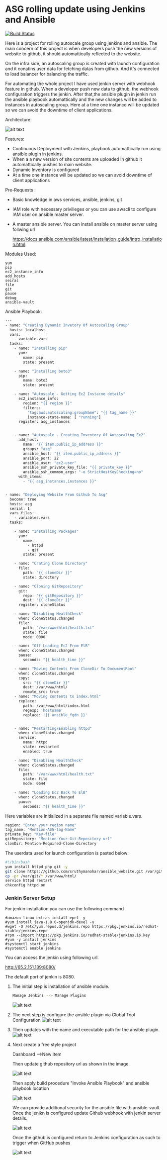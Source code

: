 # ASG rolling update using Jenkins and Ansible
[![Build Status](https://travis-ci.org/joemccann/dillinger.svg?branch=master)](https://travis-ci.org/joemccann/dillinger)

Here is a  project  for rolling autoscale group using jenkins and ansible. The main concern of this project is when developers push the  new versions of website to github, it should  automattically reflected to the website.

On the infra side, an  autoscaling group is created with  launch configuration and it conatins user data for fetching datas from github.  And it's connected to load balancer for balancing the traffic.

For automating the whole project I have used jenkin server with webhook feature in github. When a developer push new data to github, the webhook configuration triggers the jenkin. After that,the ansible plugin in jenkin run the ansible playbook automattically and the new changes will be added to  instances in autoscaling group. Here at a time one instance will be updated so we can avoid the downtime of client applications. 

Architecture:

![alt text](https://github.com/sruthymanohar/asg-rolling-update/blob/main/architecture.png)

Features:
- Continuous Deployment with Jenkins, playbook automattically run using  ansible plugin in jenkins.
- When a  a new version of site contents are uploaded in github it automattically pushes to    main website.
- Dynamic Inventory Is configured
- At a time one instance will be updated so we can avoid downtime of client applications
   
    
 Pre-Requests :
 - Basic knowledge in aws services, ansible, jenkins, git
 -  IAM role with necessary privilleges or you can use awscli to configure IAM user on ansible  master server.
 -  A master ansible server. You can install ansible on master server using follwing url 
  
    https://docs.ansible.com/ansible/latest/installation_guide/intro_installation.html

Modules Used: 

    yum
    pip
    ec2_instance_info
    add_hosts
    seiral
    file
    git
    pause
    debug
    ansible-vault

Ansible Playbook:

```sh 
---
- name: "Creating Dynamic Invetory Of Autoscaling Group"
  hosts: localhost
  vars:
    - variable.vars
  tasks:
    - name: "Installing pip"
      yum:
        name: pip
        state: present

    - name: "Installing boto3"
      pip:
        name: boto3
        state: present

    - name: "Autoscale - Getting Ec2 Instacne details"
      ec2_instance_info:
        region: "{{ region }}"
        filters:
          "tag:aws:autoscaling:groupName": "{{ tag_name }}"
          instance-state-name: [ "running"]
      register: asg_instances


    - name: "Autoscale - Creating Inventory Of Autoscaling Ec2"
      add_host:
        name: "{{ item.public_ip_address }}"
        groups: "asg"
        ansible_host: "{{ item.public_ip_address }}"
        ansible_port: 22
        ansible_user: "ec2-user"
        ansible_ssh_private_key_file: "{{ private_key }}"
        ansible_ssh_common_args: "-o StrictHostKeyChecking=no"
      with_items:
        - "{{ asg_instances.instances }}"


- name: "Deploying Website From Github To Asg"
  become: true
  hosts: asg
  serial: 1
  vars_files:
    - variables.vars
  tasks:

    - name: "Installing Packages"
      yum:
        name:
          - httpd
          - git
        state: present

    - name: "Crating Clone Directory"
      file:
        path: "{{ cloneDir }}"
        state: directory

    - name: "Cloning GitRepository"
      git:
        repo: "{{ gitRepository }}"
        dest: "{{ cloneDir }}"
      register: cloneStatus

    - name: "Disabling HealthCheck"
      when: cloneStatus.changed
      file:
        path: "/var/www/html/health.txt"
        state: file
        mode: 0000

    - name: "Off Loading Ec2 From ElB"
      when: cloneStatus.changed
      pause:
        seconds: "{{ health_time }}"

    - name: "Moving Contents From CloneDir To DocumentRoot"
      when: cloneStatus.changed
      copy:
        src: "{{ cloneDir }}"
        dest: /var/www/html/
        remote_src: true
    - name: "Moving contents to index.html"
      replace:
        path: /var/www/html/index.html
        regexp: 'hostname'
        replace: '{{ ansible_fqdn }}'


    - name: "Restarting/Enabling httpd"
      when: cloneStatus.changed
      service:
        name: httpd
        state: restarted
        enabled: true

    - name: "Disabling HealthCheck"
      when: cloneStatus.changed
      file:
        path: "/var/www/html/health.txt"
        state: file
        mode: 0644

    - name: "Loading Ec2 Back To ElB"
      when: cloneStatus.changed
      pause:
        seconds: "{{ health_time }}"
```


Here variables are initialized in a separate file named variable.vars.

```sh 
region: "Enter your region name"
tag_name: "Mention-ASG-tag-Name"
private_key: "Key-file"
gitRepository: "Mention-Your-Git-Repository url"
clonDir: Mention-Required-Clone-Directory
```

The userdata used for launch configuration is pasted below:

```sh 
#!/bin/bash
yum install httpd php git -y
git clone https://github.com/sruthymanohar/ansible_website.git /var/git/
cp -pr /var/git/* /var/www/html/
service httpd restart
chkconfig httpd on
```

### Jenkin Server Setup

For jenkin installation  you can use the following command
```
#amazon-linux-extras install epel -y
#yum install java-1.8.0-openjdk-devel -y
#wget -O /etc/yum.repos.d/jenkins.repo https://pkg.jenkins.io/redhat-stable/jenkins.repo
#rpm --import https://pkg.jenkins.io/redhat-stable/jenkins.io.key
#yum -y install jenkins
#systemctl start jenkins
#systemctl enable jenkins
```

You can access the jenkin using following url.

http://65.2.151.139:8080/

The default port of jenkin is 8080.

1. The initial step is installation of ansible module. 
   ```sh
   Manage Jenkins --> Manage Plugins
   ```
   ![alt text](https://github.com/sruthymanohar/asg-rolling-update/blob/main/Capture1.PNG)
   

2. The next step is configure the ansible plugin via Global Tool Configuration
   ![alt text](https://github.com/sruthymanohar/asg-rolling-update/blob/main/image2.PNG)
   
3. Then updates with the name and executable path for the ansible plugin.
  ![alt text](https://github.com/sruthymanohar/asg-rolling-update/blob/main/picture3.PNG)
  
4. Next create a free style project  
   
   Dashboard -->New item
   
   Then update github repository url as shown in the image.
   
   ![alt text](https://github.com/sruthymanohar/asg-rolling-update/blob/main/Capture5.PNG)
   
   Then apply build procedure "Invoke Ansible Playbook" and ansible playbook location
   
   ![alt text](https://github.com/sruthymanohar/asg-rolling-update/blob/main/Capture6.PNG)
 
   We can provide additional security for the ansible file with ansible-vault. Once the jenikn is configured update Github webhook with jenkin server details.
   
   ![alt text](https://github.com/sruthymanohar/asg-rolling-update/blob/main/Capture7.PNG)
   
   Once the github is configured return to Jenkins configuration as such to trigger when GitHub pushes
   
   ![alt text](https://github.com/sruthymanohar/asg-rolling-update/blob/main/Capture8.PNG)

